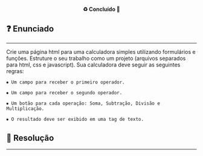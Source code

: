 <h4 align="center"> 
  ♻️ Concluído 🚀
</h4>

## ❓ Enunciado
---
Crie uma página html para uma calculadora simples utilizando formulários e funções. Estruture o seu trabalho como um projeto (arquivos separados para html, css e javascript). Sua calculadora deve seguir as seguintes regras:

    ⦁ Um campo para receber o primeiro operador.

    ⦁ Um campo para receber o segundo operador.

    ⦁ Um botão para cada operação: Soma, Subtração, Divisão e Multiplicação.

    ⦁ O resultado deve ser exibido em uma tag de texto.

## 📝 Resolução
---
